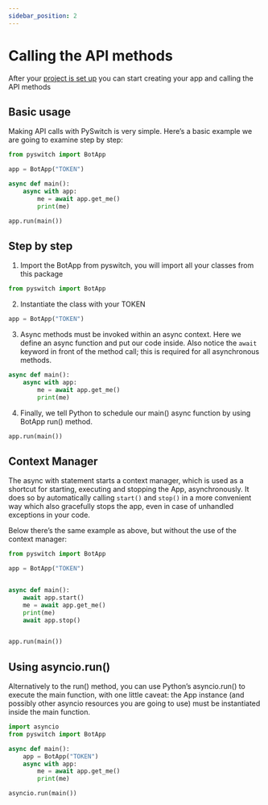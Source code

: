 ```yaml
---
sidebar_position: 2
---
```


# Calling the API methods

After your [project is set up](./project-setup) you can start creating your app
and calling the API methods

## Basic usage

Making API calls with PySwitch is very simple. Here’s a basic example we are going to examine step by step:

```python
from pyswitch import BotApp

app = BotApp("TOKEN")

async def main():
    async with app:
        me = await app.get_me()
        print(me)

app.run(main())
```

## Step by step

1. Import the BotApp from pyswitch, you will import all your classes from this package

```python
from pyswitch import BotApp
```

2. Instantiate the class with your TOKEN

```python
app = BotApp("TOKEN")
```

3. Async methods must be invoked within an async context. Here we define an async function and put our code inside. Also notice the `await` keyword in front of the method call; this is required for all asynchronous methods.

```python
async def main():
    async with app:
        me = await app.get_me()
        print(me)
```

4. Finally, we tell Python to schedule our main() async function by using BotApp run() method.

```python
app.run(main())
```


## Context Manager
The async with statement starts a context manager, which is used as a shortcut for starting, executing and stopping the App, asynchronously. It does so by automatically calling `start()` and `stop()` in a more convenient way which also gracefully stops the app, even in case of unhandled exceptions in your code.

Below there’s the same example as above, but without the use of the context manager:

```python
from pyswitch import BotApp

app = BotApp("TOKEN")


async def main():
    await app.start()
    me = await app.get_me()
    print(me)
    await app.stop()


app.run(main())
```

## Using asyncio.run()

Alternatively to the run() method, you can use Python’s asyncio.run() to execute the main function, with one little caveat: the App instance (and possibly other asyncio resources you are going to use) must be instantiated inside the main function.

```python
import asyncio
from pyswitch import BotApp

async def main():
    app = BotApp("TOKEN")
    async with app:
        me = await app.get_me()
        print(me)

asyncio.run(main())
```